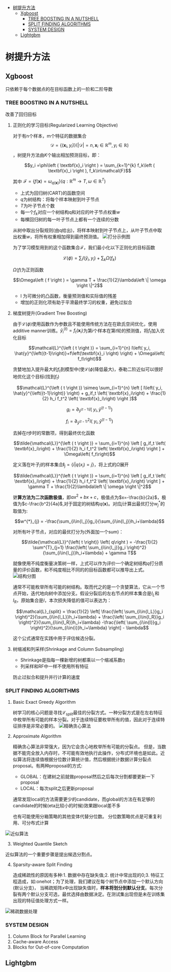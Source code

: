 - [树提升方法](#%e6%a0%91%e6%8f%90%e5%8d%87%e6%96%b9%e6%b3%95)
  - [Xgboost](#xgboost)
    - [TREE BOOSTING IN A NUTSHELL](#tree-boosting-in-a-nutshell)
    - [SPLIT FINDING ALGORITHMS](#split-finding-algorithms)
    - [SYSTEM DESIGN](#system-design)
  - [Lightgbm](#lightgbm)

# 树提升方法

## Xgboost

只依赖于每个数据点的在目标函数上的一阶和二阶导数

###   TREE BOOSTING IN A NUTSHELL

改善了回归目标
1. 正则化的学习目标(Regularized Learning Objective)

    对于有n个样本，m个特征的数据集合 $$\mathcal{D} = \left \{ \left (  \textbf{x}_i,y_i \right ) \right \} \left ( \left | \mathcal{D}\right | = n,  \textbf{x}_i\in{\mathbb{R}^m}, y_i\in\mathbb{R}  \right )$$ ，树提升方法由$K$个输出相加预测目标，即：

    $$y_i =\phi\left ( \textbf{x}_i \right ) =  \sum_{k=1}^{k} f_k\left ( \textbf{x}_i \right ), f_k\in\mathcal{F}$$

    其中 $\mathcal{F}=\left \{  f\left ( \textbf{x} \right )  = \omega_{q\left( \textbf{x} \right)} \right \}\left ( q: {\mathbb{R}^m}  \rightarrow T,  \omega\in{\mathbb{R}^T} \right  )$
      * 上式为回归树(CART)的函数空间
      * $q$为树结构：将每个样本映射到叶子节点
      * $T$为叶子节点个数
      * 每一个$f_k$对应一个树结构q和对应的叶子节点权重$w$
      * 每棵回归树的每一叶子节点上都有一个连续的分数

   从树中取出分裂规则(由q给出)，将样本映射到叶子节点上，从叶子节点中取出权重$w$，将所有权重相加得到最终预测值。
   ![](/images/xgb_figure1.png "打分示例图")

   为了学习模型用到的这个函数集合$\mathcal{F}$，我们最小化以下正则化的目标函数

   $$\mathcal{L}\left ( \phi \right ) = \sum_{i}l\left ( \hat{y}_i, y_i \right )+\sum_{k}\Omega\left ( f_k \right ) $$

   $\Omega\left ( f \right )$为正则函数

   $$\Omega\left ( f \right ) = \gamma T + \frac{1}{2}\lambda\left \| \omega  \right \|^2$$

   * l 为可微分的凸函数，衡量预测值和实际值的残差
   * 增加的正则化项有助于平滑最终学习的权重，避免过拟合

2. 梯度树提升(Gradient Tree Boosting)

    由于$\mathcal{L}\left ( \phi \right )$使用函数作为参数且不能使用传统方法在在欧氏空间优化，使用additive manner训练。$\hat{y}^{\left( t \right)}_i=f_t\left( \textbf{x}_i \right)$为第$i$个样本在第$t$轮的预测值，将$f_t$加入优化目标

    $$\mathcal{L}^{\left ( t \right )} =  \sum_{i=1}^{n} l\left( y_i, \hat{y}^{\left({t-1}\right)}+f\left(\textbf{x}_i \right) \right) + \Omega\left( f_t\right)$$

    贪婪地加入提升最大的$f_t$到模型中(使$\mathcal{L}\left ( \phi \right )$降低最大)，泰勒二阶近似可以很好地优化这个目标(找到$f_t$)

    $$\mathcal{L}^{\left ( t \right )} \simeq \sum_{i=1}^{n} \left [ l\left( y_i, \hat{y}^{\left({t-1}\right)} \right)  + g_if_t \left( \textbf{x}_i\right) + \frac{1}{2} h_i f_t^2 \left( \textbf{x}_i\right) \right  ]$$

    $$g_i = \partial_{\hat{y}^{\left( t-1 \right)} } l\left(\ y_i, \hat{y}^{\left( t-1 \right)}\right)$$

    $$f_i = \partial^2_{\hat{y}^{\left( t-1 \right)} } l\left(\ y_i, \hat{y}^{\left( t-1 \right)}\right)$$

    去掉在$t$步时的常数项，得到最终优化函数

    $$\tilde{\mathcal{L}}^{\left ( t \right )} = \sum_{i=1}^{n} \left [ g_if_t \left( \textbf{x}_i\right) + \frac{1}{2} h_i f_t^2 \left( \textbf{x}_i\right) \right  ] + \Omega\left( f_t\right)$$

    定义落在叶子$j$的样本集合$\textbf{I}_j =\left\{ i | q \left( x_i \right) = j \right\}$，将上式的$\Omega$展开

    $$\tilde{\mathcal{L}}^{\left ( t \right )} = \sum_{i=1}^{n} \left [ g_if_t \left( \textbf{x}_i\right) + \frac{1}{2} h_i f_t^2 \left( \textbf{x}_i\right) \right  ] +  \gamma T + \frac{1}{2}\lambda\left \| \omega  \right \|^2$$

    **计算方法为二次函数极值**，即$ax^2+bx+c$，极值点为$x=-\frac{b}{2a}$，极值为$c-\frac{b^2}{4a}$,对于固定的树结构$q\left( \textbf{x} \right)$。对应$j$计算出最优打分$w^{*}_{j}$的取值为:

    $$w^{*}_{j} = -\frac{\sum_{i\in{I_j}}g_i}{\sum_{i\in{I_j}}h_i+\lambda}$$

    对所有叶子节点，对应的最优打分为(外面加一个sum)：

    $$\tilde{\mathcal{L}}^{\left( t \right)} \left( q\right ) = -\frac{1}{2} \sum^{T}_{j=1} \frac{\left( \sum_{i\in{I_j}}g_i \right)^2}{\sum_{i\in{I_j}}h_i+\lambda} + \gamma T$$

    就像使用不纯度衡量决策树一样，上式可以作为评价一个确定树结构$q$打分质量的评价函数，和不纯度相比不同的的目标函数都可以推导出上式。
    ![](/images/xgb_figure2.png "结构分图")

    通常不可能枚举所有可能的树结构。取而代之的是一个贪婪算法，它从一个节点开始，迭代地向树中添加分支。假设分裂后的左右节点的样本集合是$I_L$和$I_R$，原始集合是$I$，本次损失降低的值可以表达为：

    $$\mathcal{L}_{split} = \frac{1}{2} \left[ \frac{\left( \sum_{i\in{I_L}}g_i \right)^2}{\sum_{i\in{I_L}}h_i+\lambda} + \frac{\left( \sum_{i\in{I_R}}g_i \right)^2}{\sum_{i\in{I_R}}h_i+\lambda} -\frac{\left( \sum_{i\in{I}}g_i \right)^2}{\sum_{i\in{i}}h_i+\lambda} \right] - \lambda$$

    这个公式通常在实践中用于评估候选分裂。

3. 树缩减和列采样(Shrinkage and Column Subsampling)

    * Shrinkage是指每一棵新增的树都乘以一个缩减系数$\eta$
    * 列采样和RF中一样不使用所有特征

    防止过拟合和提升并行计算的速度


### SPLIT FINDING ALGORITHMS

1. Basic Exact Greedy Algorithm

    树学习的核心问题是寻找$\mathcal{L}_{split}$最佳的分裂方式。一种分裂方式是在左右特征中枚举所有可能的样本分裂。对于连续特征要枚举所有的值，因此对于连续特征排序是非常必要的。
  ![](/images/xgb_split1.png "精确贪心算法")
2. Approximate Algorithm

    精确贪心算法非常强大，因为它会贪心地枚举所有可能的分裂点。 但是，当数据不能完全放入内存时，不可能有效地执行此操作，分布式环境也是如此。近似算法将连续值根据分位数计算统计值，然后根据统计数据计算分裂点proposal。有两种proposal的方式:
    * GLOBAL：在建树之前就做proposal然后之后每次分割都要更新一下proposal
    * LOCAL：每次split之后更新proposal

    通常发现local的方法需要更少的candidate，而global的方法在有足够的candidate的时候(eta比较小的时候)效果跟local差不多

    也有可能使用分箱策略的其他变体代替分位数。 分位数策略优点是可重复利用、可分布式计算

 ![](/images/xgb_split2.png "近似算法")

3. Weighted Quantile Sketch

  近似算法的一个重要步骤是提出候选分割点。


4. Sparsity-aware Split Finding

    造成稀疏性的原因有多种:1. 数据中存在缺失值;2. 统计中常出现的0;3. 特征工程造成，如:onehot；为了处理，我们建议在每个树节点中添加一个默认方向(默认分支)， 当稀疏矩阵$x$中出现缺失值时，**样本将划分到默认分支**。每次分裂有两个默认分支可选，最优选择由数据决定。在测试集出现但是未在训练集出现的特征值处理方式一样。

![](/images/xgb_split3.png "稀疏数据处理")

###  SYSTEM DESIGN
  1. Column Block for Parallel Learning
  2. Cache-aware Access
  3. Blocks for Out-of-core Computation

## Lightgbm




